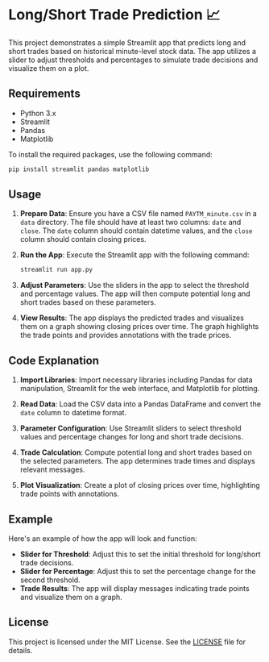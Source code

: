 # Long/Short Trade Prediction 📈

This project demonstrates a simple Streamlit app that predicts long and short trades based on historical minute-level stock data. The app utilizes a slider to adjust thresholds and percentages to simulate trade decisions and visualize them on a plot.

## Requirements

- Python 3.x
- Streamlit
- Pandas
- Matplotlib

To install the required packages, use the following command:

```bash
pip install streamlit pandas matplotlib
```

## Usage

1. **Prepare Data**: Ensure you have a CSV file named `PAYTM_minute.csv` in a `data` directory. The file should have at least two columns: `date` and `close`. The `date` column should contain datetime values, and the `close` column should contain closing prices.

2. **Run the App**: Execute the Streamlit app with the following command:

   ```bash
   streamlit run app.py
   ```

3. **Adjust Parameters**: Use the sliders in the app to select the threshold and percentage values. The app will then compute potential long and short trades based on these parameters.

4. **View Results**: The app displays the predicted trades and visualizes them on a graph showing closing prices over time. The graph highlights the trade points and provides annotations with the trade prices.

## Code Explanation

1. **Import Libraries**: Import necessary libraries including Pandas for data manipulation, Streamlit for the web interface, and Matplotlib for plotting.

2. **Read Data**: Load the CSV data into a Pandas DataFrame and convert the `date` column to datetime format.

3. **Parameter Configuration**: Use Streamlit sliders to select threshold values and percentage changes for long and short trade decisions.

4. **Trade Calculation**: Compute potential long and short trades based on the selected parameters. The app determines trade times and displays relevant messages.

5. **Plot Visualization**: Create a plot of closing prices over time, highlighting trade points with annotations.

## Example

Here's an example of how the app will look and function:

- **Slider for Threshold**: Adjust this to set the initial threshold for long/short trade decisions.
- **Slider for Percentage**: Adjust this to set the percentage change for the second threshold.
- **Trade Results**: The app will display messages indicating trade points and visualize them on a graph.

## License

This project is licensed under the MIT License. See the [LICENSE](LICENSE) file for details.


